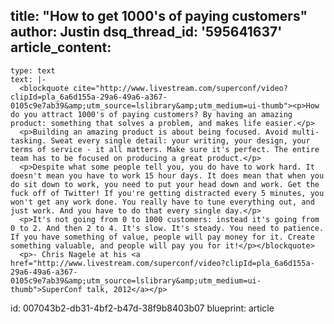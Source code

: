 title: "How to get 1000's of paying customers"
author: Justin
dsq_thread_id: '595641637'
article_content:
  -
    type: text
    text: |-
      <blockquote cite="http://www.livestream.com/superconf/video?clipId=pla_6a6d155a-29a6-49a6-a367-0105c9e7ab39&amp;utm_source=lslibrary&amp;utm_medium=ui-thumb"><p>How do you attract 1000's of paying customers? By having an amazing product: something that solves a problem, and makes life easier.</p>
      <p>Building an amazing product is about being focused. Avoid multi-tasking. Sweat every single detail: your writing, your design, your terms of service - it all matters. Make sure it's perfect. The entire team has to be focused on producing a great product.</p>
      <p>Despite what some people tell you, you do have to work hard. It doesn't mean you have to work 15 hour days. It does mean that when you do sit down to work, you need to put your head down and work. Get the fuck off of Twitter! If you're getting distracted every 5 minutes, you won't get any work done. You really have to tune everything out, and just work. And you have to do that every single day.</p>
      <p>It's not going from 0 to 1000 customers: instead it's going from 0 to 2. And then 2 to 4. It's slow. It's steady. You need to patience. If you have something of value, people will pay money for it. Create something valuable, and people will pay you for it!</p></blockquote>
      <p>- Chris Nagele at his <a href="http://www.livestream.com/superconf/video?clipId=pla_6a6d155a-29a6-49a6-a367-0105c9e7ab39&amp;utm_source=lslibrary&amp;utm_medium=ui-thumb">SuperConf talk, 2012</a></p>
id: 007043b2-db31-4bf2-b47d-38f9b8403b07
blueprint: article
